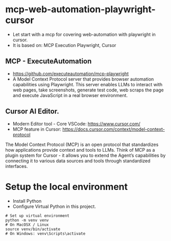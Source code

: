 # mcp-web-automation-playwright-cursor
- Let start with a mcp for covering web-automation with playwright in cursor.
- It is based on: MCP Execution Playwright, Cursor

## MCP - ExecuteAutomation
- https://github.com/executeautomation/mcp-playwright
- A Model Context Protocol server that provides browser automation capabilities using Playwright. This server enables LLMs to interact with web pages, take screenshots, generate test code, web scraps the page and execute JavaScript in a real browser environment.

## Cursor AI Editor.
- Modern Editor tool - Core VSCode: https://www.cursor.com/
- MCP feature in Cursor: https://docs.cursor.com/context/model-context-protocol

The Model Context Protocol (MCP) is an open protocol that standardizes how applications provide context and tools to LLMs. Think of MCP as a plugin system for Cursor - it allows you to extend the Agent’s capabilities by connecting it to various data sources and tools through standardized interfaces.

# Setup the local environment
- Install Python
- Configure Virtual Python in this project.
```
# Set up virtual environment
python -m venv venv
# On MacOSX / Linux
source venv/bin/activate  
# On Windows: venv\Scripts\activate
```